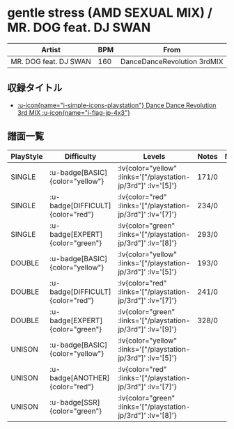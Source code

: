 # gentle stress (AMD SEXUAL MIX) / MR. DOG feat. DJ SWAN

|Artist|BPM|From|
|------|---|----|
|MR. DOG feat. DJ SWAN|160|DanceDanceRevolution 3rdMIX|

## 収録タイトル

- [ :u-icon{name="i-simple-icons-playstation"} Dance Dance Revolution 3rd MIX :u-icon{name="i-flag-jp-4x3"} ](/playstation-jp/3rd)

## 譜面一覧

|PlayStyle|Difficulty|Levels|Notes|Movie|
|---------|----------|------|-----|-----|
|SINGLE| :u-badge[BASIC]{color="yellow"} | :lv{color="yellow" :links='["/playstation-jp/3rd"]' :lv='[5]'} |171/0||
|SINGLE| :u-badge[DIFFICULT]{color="red"} | :lv{color="red" :links='["/playstation-jp/3rd"]' :lv='[7]'} |234/0||
|SINGLE| :u-badge[EXPERT]{color="green"} | :lv{color="green" :links='["/playstation-jp/3rd"]' :lv='[8]'} |293/0||
|DOUBLE| :u-badge[BASIC]{color="yellow"} | :lv{color="yellow" :links='["/playstation-jp/3rd"]' :lv='[5]'} |193/0||
|DOUBLE| :u-badge[DIFFICULT]{color="red"} | :lv{color="red" :links='["/playstation-jp/3rd"]' :lv='[7]'} |241/0||
|DOUBLE| :u-badge[EXPERT]{color="green"} | :lv{color="green" :links='["/playstation-jp/3rd"]' :lv='[9]'} |328/0||
|UNISON| :u-badge[BASIC]{color="yellow"} | :lv{color="yellow" :links='["/playstation-jp/3rd"]' :lv='[5]'} |||
|UNISON| :u-badge[ANOTHER]{color="red"} | :lv{color="red" :links='["/playstation-jp/3rd"]' :lv='[7]'} |||
|UNISON| :u-badge[SSR]{color="green"} | :lv{color="green" :links='["/playstation-jp/3rd"]' :lv='[8]'} |||
